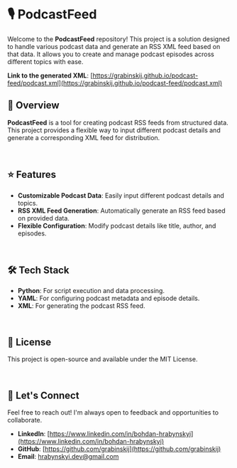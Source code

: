 # 🎙️ PodcastFeed

Welcome to the **PodcastFeed** repository! This project is a solution designed to handle various podcast data and generate an RSS XML feed based on that data. It allows you to create and manage podcast episodes across different topics with ease.

**Link to the generated XML**: [https://grabinskij.github.io/podcast-feed/podcast.xml](https://grabinskij.github.io/podcast-feed/podcast.xml)
<br>

## 🌟 Overview

**PodcastFeed** is a tool for creating podcast RSS feeds from structured data. This project provides a flexible way to input different podcast details and generate a corresponding XML feed for distribution.

<br>

## ⭐ Features

- **Customizable Podcast Data**: Easily input different podcast details and topics.
- **RSS XML Feed Generation**: Automatically generate an RSS feed based on provided data.
- **Flexible Configuration**: Modify podcast details like title, author, and episodes.

<br>

## 🛠️ Tech Stack

- **Python**: For script execution and data processing.
- **YAML**: For configuring podcast metadata and episode details.
- **XML**: For generating the podcast RSS feed.

<br>

## 📝 License

This project is open-source and available under the MIT License.

<br>

## 🤝 Let's Connect

Feel free to reach out! I'm always open to feedback and opportunities to collaborate.
- **LinkedIn**: [https://www.linkedin.com/in/bohdan-hrabynskyi](https://www.linkedin.com/in/bohdan-hrabynskyi)
- **GitHub**: [https://github.com/grabinskij](https://github.com/grabinskij)
- **Email**: [hrabynskyi.dev@gmail.com](mailto:hrabynskyi.dev@gmail.com)